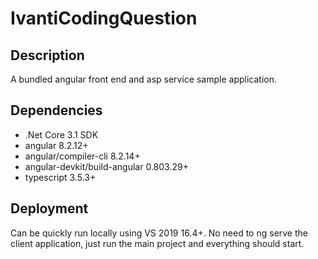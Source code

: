 # IvantiCodingQuestion
## Description
A bundled angular front end and asp service sample application.
## Dependencies
* .Net Core 3.1 SDK
* angular 8.2.12+
* angular/compiler-cli 8.2.14+
* angular-devkit/build-angular 0.803.29+
* typescript 3.5.3+
## Deployment
Can be quickly run locally using VS 2019 16.4+. No need to ng serve the client application, just run the main project and everything should start. 

